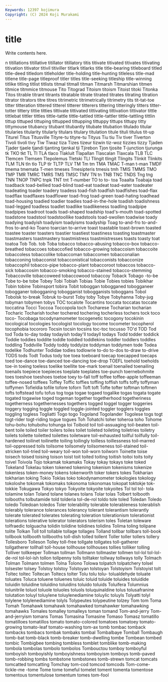 ```yaml
---
Keywords: 12397 kojimura
Copyright: (C) 2024 Koji Murakami
---
```


# title

Write contents here.



n titillations titillative titillator titillatory
titis titivate titivated titivates titivating titivation titivator titivil titiviller titlark
titlarks title title-bearing titleboard titled title-deed titledom titleholder title-holding title-hunting
titleless title-mad titlene title-page titleproof titler titles title-seeking titleship title-winning
titlike titling titlist titlists titmal titmall titman Titmarsh Titmarshian titmen
titmice titmmice titmouse Tito Titograd Titoism titoism Titoist titoki Titonka
Titos titrable titrant titrants titratable titrate titrated titrates titrating titration
titrator titrators titre titres titrimetric titrimetrically titrimetry tits tit-tat-toe titter
titteration tittered titterel titterer titterers tittering titteringly titters titter-totter tittery
tittie titties tittivate tittivated tittivating tittivation tittivator tittle tittlebat tittler
tittles tittle-tattle tittle-tattled tittle-tattler tittle-tattling tittlin tittup tittuped tittuping tittupped
tittupping tittuppy tittups tittupy titty tittymouse titubancy titubant titubantly titubate
titubation titulado titular titularies titularity titularly titulars titulary titulation titule
tituli titulus tit-up Titurel Titus Titusville Tityre-tu tityre-tu Tityus Tiu
tiu Tiv tiver Tiverton Tivoli tivoli tivy Tiw Tiwaz tiza
Tizes tizeur tizwin tiz-woz tizzies tizzy Tjaden Tjader tjaele tjandi
tjanting tjenkal tji Tjirebon Tjon tjosite T-junction tjurunga tk TKO
tkt TL Tl TLA tlaco Tlakluit Tlapallan Tlascalan Tlaxcala TLB
TLC Tlemcen Tlemsen Tlepolemus Tletski TLI Tlingit tlingit Tlingits Tlinkit
Tlinkits TLM TLN tln tlo TLP tlr TLTP TLV TM
Tm tm TMA TMAC T-man t-man TMDF tmema tmemata T-men
tmeses Tmesipteris tmesis tmh TMIS TMMS TMO TMP TMR TMRC
TMRS TMS TMSC TMV TN tn TNB TNC TNDS Tng
tng TNN TNOP TNPC tnpk TNT tnt T-number TO to
to- toa Toaalta Toabaja toad toadback toad-bellied toad-blind toad-eat toadeat
toad-eater toadeater toadeating toader toadery toadess toad-fish toadfish toadfishes toad-flax
toadflax toadflaxes toadflower toad-frog toad-green toad-hating toadhead toad-housing toadied toadier
toadies toad-in-the-hole toadish toadishness toad-legged toadless toadlet toadlike toadlikeness toadling
toadpipe toadpipes toadroot toads toad-shaped toadship toad's-mouth toad-spotted toadstone toadstool
toadstoollike toadstools toad-swollen toadwise toady toadying toadyish toadyism toadyisms toadyship
Toag to-and-fro to-and-fros to-and-ko Toano toarcian to-arrive toast toastable toast-brown
toasted toastee toaster toasters toastier toastiest toastiness toasting toastmaster toastmasters
toastmastery toastmistress toastmistresses toasts toasty toat toatoa Tob Tob. tob
Toba tobacco tobacco-abusing tobacco-box tobacco-breathed tobaccoes tobaccofied tobacco-growing tobaccoism tobaccoite
tobaccoless tobaccolike tobaccoman tobaccomen tobacconalian tobacconing tobacconist tobacconistical tobacconists tobacconize
tobaccophil tobacco-pipe tobacco-plant tobaccoroot tobaccos tobacco-sick tobaccosim tobacco-smoking tobacco-stained tobacco-stemming
Tobaccoville tobaccoweed tobaccowood tobaccoy Toback Tobago -to-be Tobe to-be tobe
Tobey Tobi Tobiah Tobias Tobie Tobies tobies Tobikhar Tobin tobine
Tobinsport tobira Tobit toboggan tobogganed tobogganeer tobogganer tobogganing tobogganist tobogganists
toboggans Tobol Tobolsk to-break Tobruk to-burst Toby toby Tobye Tobyhanna
Toby-jug tobyman tobymen tobys TOC tocalote Tocantins toccata toccatas toccate
toccatina Tocci Toccoa Toccopola toch Tocharese Tocharian tocharian Tocharic Tocharish
tocher tochered tochering tocherless tochers tock toco toco- Tocobaga tocodynamometer
tocogenetic tocogony tocokinin tocological tocologies tocologist tocology tocome tocometer tocopherol
tocophobia tocororo Tocsin tocsin tocsins toc-toc tocusso TO'd TOD Tod
tod Toda to-day today todayish today'll todayll todays Todd todder
toddick Toddie toddies toddite toddle toddled toddlekins toddler toddlers toddles
toddling Toddville Toddy toddy toddyize toddyman toddymen tode Todea todelike
Todhunter Todidae todies todlowrie to-do to-dos to-draw to-drive TODS tods
Todt Todus tody toe toea toeboard toecap toecapped toecaps toed
toe-dance toe-danced toe-dancing toe-drop TOEFL toehold toeholds toe-in toeing toeless
toelike toellite toe-mark toenail toenailed toenailing toenails toepiece toepieces toeplate
toeplates toe-punch toernebohmite toes toeshoe toeshoes toetoe toey to-fall toff
toffee toffee-apple toffeeman toffee-nosed toffees Toffey Toffic toffies toffing toffish
toffs toffy toffyman toffymen Tofieldia tofile tofore toforn Toft toft
Tofte tofter toftman toftmen tofts toftstead tofu tofus tog toga
togae togaed togalike togas togata togate togated togawise toged togeman
together togetherhood togetheriness togetherness togethernesses togethers togged toggel togger toggeries
toggery togging toggle toggled toggle-jointed toggler togglers toggles toggling togless
Togliatti Togo togo Togoland Togolander Togolese togs togt togt-rider togt-riding
togue togues Toh Tohatchi toher toheroa toho Tohome tohu-bohu tohubohu
tohunga toi Toiboid toil toil-assuaging toil-beaten toil-bent toile toiled toiler
toilers toiles toilet toileted toileting toiletries toiletry toilets toilette toiletted
toilettes toiletware toil-exhausted toilful toilfully toil-hardened toilinet toilinette toiling toilingly
toilless toillessness toil-marred toil-oppressed toils toilsome toilsomely toilsomeness toil-stained toil-stricken
toil-tried toil-weary toil-won toil-worn toilworn Toinette toise toisech toised toising
toison toist toit toited toiting toitish toitoi toits toity toivel
Toivola Tojo tokamak tokamaks Tokay tokay tokays toke toked Tokeland
Tokelau token tokened tokening tokenism tokenisms tokenize tokenless token-money tokens
tokenworth toker tokers tokes Tokharian tokharian toking Tokio Toklas toko
tokodynamometer tokologies tokology tokoloshe tokomak tokomaks tokonoma tokonomas tokopat toktokje
tok-tokkie Tokugawa Tokyo tokyo Tokyoite tokyoite tokyoites Tol tol tol-
tola tolamine tolan Toland tolane tolanes tolans Tolar tolas Tolbert
tolbooth tolbooths tolbutamide told tolderia tol-de-rol toldo tole toled Toledan
Toledo toledo Toledoan toledos Toler tolerability tolerable tolerableness tolerablish tolerably
tolerance tolerances tolerancy tolerant tolerantism tolerantly tolerate tolerated tolerates tolerating
toleration tolerationism tolerationist tolerations tolerative tolerator tolerators tolerism toles Toletan
toleware tolfraedic tolguacha tolidin tolidine tolidines tolidins Tolima toling tolipane
tolite Tolkan Toll toll tollable tollage tollages Tolland tollbar tollbars
toll-book tollbook tollbooth tollbooths toll-dish tolled tollent Toller toller tollers
tollery Tollesboro Tolleson Tolley toll-free tollgate tollgates toll-gatherer tollgatherer tollhall
toll-house tollhouse tollhouses tollies tolliker tolling Tolliver tollkeeper Tollman tollman
Tollmann tollmaster tollmen tol-lol tol-lol-de-rol tol-lol-ish tollon tollpenny tolls tolltaker
tollway tollways tolly Tolmach Tolman Tolmann tolmen Tolna Tolono Tolowa
tolpatch tolpatchery tolsel tolsester tolsey Tolstoy tolstoy Tolstoyan tolstoyan Tolstoyism
Tolstoyist tolt Toltec toltec Toltecan Toltecs tolter Tolu tolu tolu-
tolualdehyde toluate toluates Toluca toluene toluenes toluic toluid toluide toluides
toluidide toluidin toluidine toluidino toluidins toluido toluids Toluifera Tolumnius tolunitrile
toluol toluole toluoles toluols toluquinaldine tolus tolusafranine tolutation toluyl toluylene
toluylenediamine toluylic toluyls Tolyatti tolyl tolylene tolylenediamine tolyls Tolypeutes tolypeutine
tolzey Tom tom Toma Tomah Tomahawk tomahawk tomahawked tomahawker tomahawking
tomahawks Tomales tomalley tomalleys toman tomand Tom-and-jerry Tom-and-jerryism tomans Tomas
Tomasina Tomasine Tomaso Tomasz tomatillo tomatilloes tomatillos tomato tomato-colored tomatoes
tomatoey tomato-growing tomato-leaf tomato-washing tom-ax tomb tombac tomback tombacks tombacs
tombak tombaks tombal Tombalbaye Tomball Tombaugh tomb-bat tomb-black tomb-breaker tomb-dwelling
tombe Tombean tombed tombic Tombigbee tombing tombless tomblet tomblike tomb-making
tombola tombolas tombolo tombolos Tombouctou tomboy tomboyful tomboyish tomboyishly tomboyishness
tomboyism tomboys tomb-paved tomb-robbing tombs tombstone tombstones tomb-strewn tomcat tomcats
tomcatted tomcatting Tomchay tom-cod tomcod tomcods Tom-come-tickle-me -tome Tome tome
tomeful tomelet toment tomenta tomentose tomentous tomentulose tomentum tomes tom-fool
